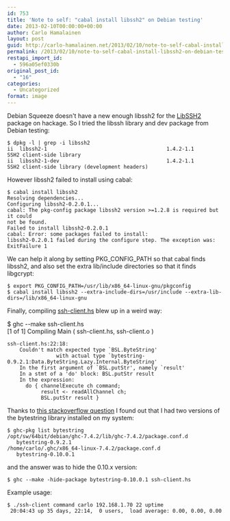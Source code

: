 ```yaml
---
id: 753
title: 'Note to self: "cabal install libssh2" on Debian testing'
date: 2013-02-10T00:00:00+00:00
author: Carlo Hamalainen
layout: post
guid: http://carlo-hamalainen.net/2013/02/10/note-to-self-cabal-install-libssh2-on-debian-testing/
permalink: /2013/02/10/note-to-self-cabal-install-libssh2-on-debian-testing/
restapi_import_id:
  - 596a05ef0330b
original_post_id:
  - "16"
categories:
  - Uncategorized
format: image
---
```

Debian Squeeze doesn't have a new enough libssh2 for the [LibSSH2](http://hackage.haskell.org/packages/archive/libssh2/latest/doc/html/Network-SSH-Client-LibSSH2.html) package on hackage. So I tried the libssh library and dev package from Debian testing: 

```
$ dpkg -l | grep -i libssh2
ii  libssh2-1                                       1.4.2-1.1                          SSH2 client-side library
ii  libssh2-1-dev                                   1.4.2-1.1                          SSH2 client-side library (development headers)
```

However libssh2 failed to install using cabal: 

```
$ cabal install libssh2
Resolving dependencies...
Configuring libssh2-0.2.0.1...
cabal: The pkg-config package libssh2 version >=1.2.8 is required but it could
not be found.
Failed to install libssh2-0.2.0.1
cabal: Error: some packages failed to install:
libssh2-0.2.0.1 failed during the configure step. The exception was:
ExitFailure 1
```

We can help it along by setting PKG\_CONFIG\_PATH so that cabal finds libssh2, and also set the extra lib/include directories so that it finds libgcrypt: 

```
$ export PKG_CONFIG_PATH=/usr/lib/x86_64-linux-gnu/pkgconfig
$ cabal install libssh2 --extra-include-dirs=/usr/include --extra-lib-dirs=/lib/x86_64-linux-gnu
```

Finally, compiling [ssh-client.hs](https://github.com/portnov/libssh2-hs/blob/master/libssh2/ssh-client.hs) blew up in a weird way: 

$ ghc --make ssh-client.hs  
[1 of 1] Compiling Main ( ssh-client.hs, ssh-client.o )

```
ssh-client.hs:22:18:
    Couldn't match expected type `BSL.ByteString'
                with actual type `bytestring-0.9.2.1:Data.ByteString.Lazy.Internal.ByteString'
    In the first argument of `BSL.putStr', namely `result'
    In a stmt of a 'do' block: BSL.putStr result
    In the expression:
      do { channelExecute ch command;
           result <- readAllChannel ch;
           BSL.putStr result }
```

Thanks to [this stackoverflow question](http://stackoverflow.com/questions/12576817/couldnt-match-expected-type-with-actual-type-error-when-using-codec-bmp) I found out that I had two versions of the bytestring library installed on my system: 

```
$ ghc-pkg list bytestring
/opt/sw/64bit/debian/ghc-7.4.2/lib/ghc-7.4.2/package.conf.d
   bytestring-0.9.2.1
/home/carlo/.ghc/x86_64-linux-7.4.2/package.conf.d
   bytestring-0.10.0.1
```

and the answer was to hide the 0.10.x version:

```
$ ghc --make -hide-package bytestring-0.10.0.1 ssh-client.hs
```

Example usage: 

```
$ ./ssh-client command carlo 192.168.1.70 22 uptime
 20:04:43 up 35 days, 22:14,  0 users,  load average: 0.00, 0.00, 0.00
```
